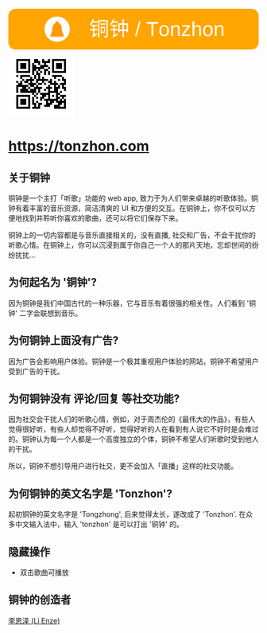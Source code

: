 [![铜钟 / Tonzhon](/images/tonzhon_860_140_r25.webp)](https://tonzhon.com)
![QR code](images/qrcode.png)

# https://tonzhon.com

## 关于铜钟
铜钟是一个主打「听歌」功能的 web app, 致力于为人们带来卓越的听歌体验。铜钟有着丰富的音乐资源，简洁清爽的 UI 和方便的交互。在铜钟上，你不仅可以方便地找到并聆听你喜欢的歌曲，还可以将它们保存下来。

铜钟上的一切内容都是与音乐直接相关的，没有直播, 社交和广告，不会干扰你的听歌心情。在铜钟上，你可以沉浸到属于你自己一个人的那片天地，忘却世间的纷纷扰扰...

## 为何起名为 '铜钟'?
因为铜钟是我们中国古代的一种乐器，它与音乐有着很强的相关性。人们看到 '铜钟' 二字会联想到音乐。

## 为何铜钟上面没有广告?
因为广告会影响用户体验。铜钟是一个极其重视用户体验的网站，铜钟不希望用户受到广告的干扰。

## 为何铜钟没有 评论/回复 等社交功能?
因为社交会干扰人们的听歌心情，例如，对于周杰伦的《最伟大的作品》，有些人觉得很好听，有些人却觉得不好听，觉得好听的人在看到有人说它不好时是会难过的。铜钟认为每一个人都是一个高度独立的个体，铜钟不希望人们听歌时受到他人的干扰。

所以，铜钟不想引导用户进行社交，更不会加入「直播」这样的社交功能。

## 为何铜钟的英文名字是 'Tonzhon'?
起初铜钟的英文名字是 'Tongzhong', 后来觉得太长，遂改成了 'Tonzhon'. 在众多中文输入法中，输入 'tonzhon' 是可以打出 '铜钟' 的。

## 隐藏操作
- 双击歌曲可播放

## 铜钟的创造者
[李恩泽 (Li Enze)](https://github.com/enzeberg)